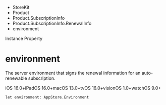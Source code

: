 

- StoreKit
- Product
- Product.SubscriptionInfo
- Product.SubscriptionInfo.RenewalInfo
-  environment 

Instance Property

# environment

The server environment that signs the renewal information for an auto-renewable subscription.

iOS 16.0+iPadOS 16.0+macOS 13.0+tvOS 16.0+visionOS 1.0+watchOS 9.0+

``` source
let environment: AppStore.Environment
```

